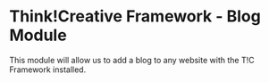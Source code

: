# Think!Creative Framework - Blog Module 

This module will allow us to add a blog to any website with the T!C Framework installed. 

